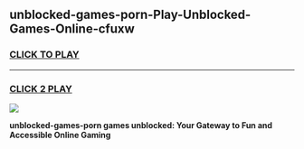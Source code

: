 
## unblocked-games-porn-Play-Unblocked-Games-Online-cfuxw
<h3>
<a href="https://premium76.site?title=unblocked-games-porn&ref=25A">CLICK TO PLAY</a></h3>
<hr>

<h3>
<a href="https://premium76.site?title=unblocked-games-porn&ref=25A">CLICK 2 PLAY</a>
  
</h3>

<a href="https://premium76.site?title=unblocked-games-porn&ref=25A"><img src="https://clearcache.store/games.png"></a>


**unblocked-games-porn games unblocked: Your Gateway to Fun and Accessible Online Gaming**
